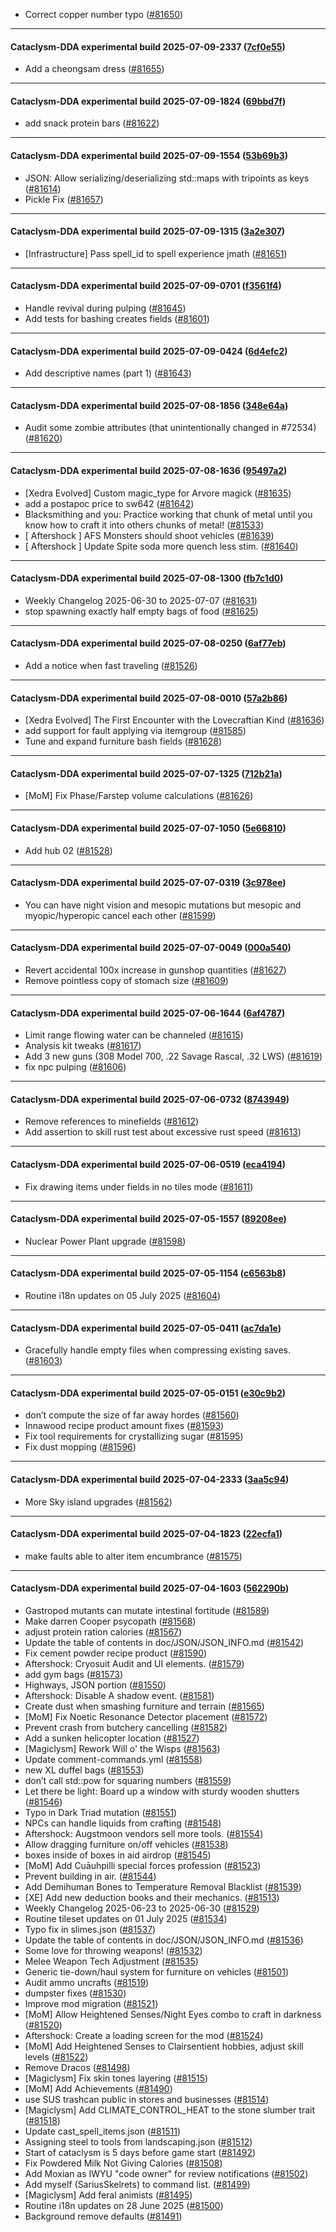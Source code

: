 * Correct copper number typo ([#81650](https://github.com/CleverRaven/Cataclysm-DDA/pull/81650))

---

#### Cataclysm-DDA experimental build 2025-07-09-2337 ([7cf0e55](https://github.com/CleverRaven/Cataclysm-DDA/releases/tag/cdda-experimental-2025-07-09-2337))

* Add a cheongsam dress ([#81655](https://github.com/CleverRaven/Cataclysm-DDA/pull/81655))

---

#### Cataclysm-DDA experimental build 2025-07-09-1824 ([69bbd7f](https://github.com/CleverRaven/Cataclysm-DDA/releases/tag/cdda-experimental-2025-07-09-1824))

* add snack protein bars ([#81622](https://github.com/CleverRaven/Cataclysm-DDA/pull/81622))

---

#### Cataclysm-DDA experimental build 2025-07-09-1554 ([53b69b3](https://github.com/CleverRaven/Cataclysm-DDA/releases/tag/cdda-experimental-2025-07-09-1554))

* JSON: Allow serializing/deserializing std::maps with tripoints as keys ([#81614](https://github.com/CleverRaven/Cataclysm-DDA/pull/81614))
* Pickle Fix ([#81657](https://github.com/CleverRaven/Cataclysm-DDA/pull/81657))

---

#### Cataclysm-DDA experimental build 2025-07-09-1315 ([3a2e307](https://github.com/CleverRaven/Cataclysm-DDA/releases/tag/cdda-experimental-2025-07-09-1315))

* [Infrastructure] Pass spell_id to spell experience jmath ([#81651](https://github.com/CleverRaven/Cataclysm-DDA/pull/81651))

---

#### Cataclysm-DDA experimental build 2025-07-09-0701 ([f3561f4](https://github.com/CleverRaven/Cataclysm-DDA/releases/tag/cdda-experimental-2025-07-09-0701))

* Handle revival during pulping ([#81645](https://github.com/CleverRaven/Cataclysm-DDA/pull/81645))
* Add tests for bashing creates fields ([#81601](https://github.com/CleverRaven/Cataclysm-DDA/pull/81601))

---

#### Cataclysm-DDA experimental build 2025-07-09-0424 ([6d4efc2](https://github.com/CleverRaven/Cataclysm-DDA/releases/tag/cdda-experimental-2025-07-09-0424))

* Add descriptive names (part 1) ([#81643](https://github.com/CleverRaven/Cataclysm-DDA/pull/81643))

---

#### Cataclysm-DDA experimental build 2025-07-08-1856 ([348e64a](https://github.com/CleverRaven/Cataclysm-DDA/releases/tag/cdda-experimental-2025-07-08-1856))

* Audit some zombie attributes (that unintentionally changed in #72534) ([#81620](https://github.com/CleverRaven/Cataclysm-DDA/pull/81620))

---

#### Cataclysm-DDA experimental build 2025-07-08-1636 ([95497a2](https://github.com/CleverRaven/Cataclysm-DDA/releases/tag/cdda-experimental-2025-07-08-1636))

* [Xedra Evolved] Custom magic_type for Arvore magick ([#81635](https://github.com/CleverRaven/Cataclysm-DDA/pull/81635))
* add a postapoc price to sw642 ([#81642](https://github.com/CleverRaven/Cataclysm-DDA/pull/81642))
* Blacksmithing and you: Practice working that chunk of metal until you know how to craft it into others chunks of metal! ([#81533](https://github.com/CleverRaven/Cataclysm-DDA/pull/81533))
* [ Aftershock ] AFS Monsters should shoot vehicles ([#81639](https://github.com/CleverRaven/Cataclysm-DDA/pull/81639))
* [ Aftershock ] Update Spite soda more quench less stim. ([#81640](https://github.com/CleverRaven/Cataclysm-DDA/pull/81640))

---

#### Cataclysm-DDA experimental build 2025-07-08-1300 ([fb7c1d0](https://github.com/CleverRaven/Cataclysm-DDA/releases/tag/cdda-experimental-2025-07-08-1300))

* Weekly Changelog 2025-06-30 to 2025-07-07 ([#81631](https://github.com/CleverRaven/Cataclysm-DDA/pull/81631))
* stop spawning exactly half empty bags of food ([#81625](https://github.com/CleverRaven/Cataclysm-DDA/pull/81625))

---

#### Cataclysm-DDA experimental build 2025-07-08-0250 ([6af77eb](https://github.com/CleverRaven/Cataclysm-DDA/releases/tag/cdda-experimental-2025-07-08-0250))

* Add a notice when fast traveling ([#81526](https://github.com/CleverRaven/Cataclysm-DDA/pull/81526))

---

#### Cataclysm-DDA experimental build 2025-07-08-0010 ([57a2b86](https://github.com/CleverRaven/Cataclysm-DDA/releases/tag/cdda-experimental-2025-07-08-0010))

* [Xedra Evolved] The First Encounter with the Lovecraftian Kind ([#81636](https://github.com/CleverRaven/Cataclysm-DDA/pull/81636))
* add support for fault applying via itemgroup ([#81585](https://github.com/CleverRaven/Cataclysm-DDA/pull/81585))
* Tune and expand furniture bash fields ([#81628](https://github.com/CleverRaven/Cataclysm-DDA/pull/81628))

---

#### Cataclysm-DDA experimental build 2025-07-07-1325 ([712b21a](https://github.com/CleverRaven/Cataclysm-DDA/releases/tag/cdda-experimental-2025-07-07-1325))

* [MoM] Fix Phase/Farstep volume calculations ([#81626](https://github.com/CleverRaven/Cataclysm-DDA/pull/81626))

---

#### Cataclysm-DDA experimental build 2025-07-07-1050 ([5e66810](https://github.com/CleverRaven/Cataclysm-DDA/releases/tag/cdda-experimental-2025-07-07-1050))

* Add hub 02 ([#81528](https://github.com/CleverRaven/Cataclysm-DDA/pull/81528))

---

#### Cataclysm-DDA experimental build 2025-07-07-0319 ([3c978ee](https://github.com/CleverRaven/Cataclysm-DDA/releases/tag/cdda-experimental-2025-07-07-0319))

* You can have night vision and mesopic mutations but mesopic and myopic/hyperopic cancel each other ([#81599](https://github.com/CleverRaven/Cataclysm-DDA/pull/81599))

---

#### Cataclysm-DDA experimental build 2025-07-07-0049 ([000a540](https://github.com/CleverRaven/Cataclysm-DDA/releases/tag/cdda-experimental-2025-07-07-0049))

* Revert accidental 100x increase in gunshop quantities ([#81627](https://github.com/CleverRaven/Cataclysm-DDA/pull/81627))
* Remove pointless copy of stomach size ([#81609](https://github.com/CleverRaven/Cataclysm-DDA/pull/81609))

---

#### Cataclysm-DDA experimental build 2025-07-06-1644 ([6af4787](https://github.com/CleverRaven/Cataclysm-DDA/releases/tag/cdda-experimental-2025-07-06-1644))

* Limit range flowing water can be channeled ([#81615](https://github.com/CleverRaven/Cataclysm-DDA/pull/81615))
* Analysis kit tweaks ([#81617](https://github.com/CleverRaven/Cataclysm-DDA/pull/81617))
* Add 3 new guns (308 Model 700, .22 Savage Rascal, .32 LWS) ([#81619](https://github.com/CleverRaven/Cataclysm-DDA/pull/81619))
* fix npc pulping ([#81606](https://github.com/CleverRaven/Cataclysm-DDA/pull/81606))

---

#### Cataclysm-DDA experimental build 2025-07-06-0732 ([8743949](https://github.com/CleverRaven/Cataclysm-DDA/releases/tag/cdda-experimental-2025-07-06-0732))

* Remove references to minefields ([#81612](https://github.com/CleverRaven/Cataclysm-DDA/pull/81612))
* Add assertion to skill rust test about excessive rust speed ([#81613](https://github.com/CleverRaven/Cataclysm-DDA/pull/81613))

---

#### Cataclysm-DDA experimental build 2025-07-06-0519 ([eca4194](https://github.com/CleverRaven/Cataclysm-DDA/releases/tag/cdda-experimental-2025-07-06-0519))

* Fix drawing items under fields in no tiles mode ([#81611](https://github.com/CleverRaven/Cataclysm-DDA/pull/81611))

---

#### Cataclysm-DDA experimental build 2025-07-05-1557 ([89208ee](https://github.com/CleverRaven/Cataclysm-DDA/releases/tag/cdda-experimental-2025-07-05-1557))

* Nuclear Power Plant upgrade ([#81598](https://github.com/CleverRaven/Cataclysm-DDA/pull/81598))

---

#### Cataclysm-DDA experimental build 2025-07-05-1154 ([c6563b8](https://github.com/CleverRaven/Cataclysm-DDA/releases/tag/cdda-experimental-2025-07-05-1154))

* Routine i18n updates on 05 July 2025 ([#81604](https://github.com/CleverRaven/Cataclysm-DDA/pull/81604))

---

#### Cataclysm-DDA experimental build 2025-07-05-0411 ([ac7da1e](https://github.com/CleverRaven/Cataclysm-DDA/releases/tag/cdda-experimental-2025-07-05-0411))

* Gracefully handle empty files when compressing existing saves. ([#81603](https://github.com/CleverRaven/Cataclysm-DDA/pull/81603))

---

#### Cataclysm-DDA experimental build 2025-07-05-0151 ([e30c9b2](https://github.com/CleverRaven/Cataclysm-DDA/releases/tag/cdda-experimental-2025-07-05-0151))

* don’t compute the size of far away hordes ([#81560](https://github.com/CleverRaven/Cataclysm-DDA/pull/81560))
* Innawood recipe product amount fixes ([#81593](https://github.com/CleverRaven/Cataclysm-DDA/pull/81593))
* Fix tool requirements for crystallizing sugar ([#81595](https://github.com/CleverRaven/Cataclysm-DDA/pull/81595))
* Fix dust mopping ([#81596](https://github.com/CleverRaven/Cataclysm-DDA/pull/81596))

---

#### Cataclysm-DDA experimental build 2025-07-04-2333 ([3aa5c94](https://github.com/CleverRaven/Cataclysm-DDA/releases/tag/cdda-experimental-2025-07-04-2333))

* More Sky island upgrades ([#81562](https://github.com/CleverRaven/Cataclysm-DDA/pull/81562))

---

#### Cataclysm-DDA experimental build 2025-07-04-1823 ([22ecfa1](https://github.com/CleverRaven/Cataclysm-DDA/releases/tag/cdda-experimental-2025-07-04-1823))

* make faults able to alter item encumbrance ([#81575](https://github.com/CleverRaven/Cataclysm-DDA/pull/81575))

---

#### Cataclysm-DDA experimental build 2025-07-04-1603 ([562290b](https://github.com/CleverRaven/Cataclysm-DDA/releases/tag/cdda-experimental-2025-07-04-1603))

* Gastropod mutants can mutate intestinal fortitude ([#81589](https://github.com/CleverRaven/Cataclysm-DDA/pull/81589))
* Make darren Cooper psycopath ([#81568](https://github.com/CleverRaven/Cataclysm-DDA/pull/81568))
* adjust protein ration calories ([#81567](https://github.com/CleverRaven/Cataclysm-DDA/pull/81567))
* Update the table of contents in doc/JSON/JSON_INFO.md ([#81542](https://github.com/CleverRaven/Cataclysm-DDA/pull/81542))
* Fix cement powder recipe product ([#81590](https://github.com/CleverRaven/Cataclysm-DDA/pull/81590))
* Aftershock: Cryosuit Audit and UI elements. ([#81579](https://github.com/CleverRaven/Cataclysm-DDA/pull/81579))
* add gym bags ([#81573](https://github.com/CleverRaven/Cataclysm-DDA/pull/81573))
* Highways, JSON portion ([#81550](https://github.com/CleverRaven/Cataclysm-DDA/pull/81550))
* Aftershock: Disable A shadow event. ([#81581](https://github.com/CleverRaven/Cataclysm-DDA/pull/81581))
* Create dust when smashing furniture and terrain ([#81565](https://github.com/CleverRaven/Cataclysm-DDA/pull/81565))
* [MoM] Fix Noetic Resonance Detector placement ([#81572](https://github.com/CleverRaven/Cataclysm-DDA/pull/81572))
* Prevent crash from butchery cancelling ([#81582](https://github.com/CleverRaven/Cataclysm-DDA/pull/81582))
* Add a sunken helicopter location ([#81527](https://github.com/CleverRaven/Cataclysm-DDA/pull/81527))
* [Magiclysm] Rework Will o' the Wisps ([#81563](https://github.com/CleverRaven/Cataclysm-DDA/pull/81563))
* Update comment-commands.yml ([#81558](https://github.com/CleverRaven/Cataclysm-DDA/pull/81558))
* new XL duffel bags ([#81553](https://github.com/CleverRaven/Cataclysm-DDA/pull/81553))
* don’t call std::pow for squaring numbers ([#81559](https://github.com/CleverRaven/Cataclysm-DDA/pull/81559))
* Let there be light: Board up a window with sturdy wooden shutters ([#81546](https://github.com/CleverRaven/Cataclysm-DDA/pull/81546))
* Typo in Dark Triad mutation ([#81551](https://github.com/CleverRaven/Cataclysm-DDA/pull/81551))
* NPCs can handle liquids from crafting ([#81548](https://github.com/CleverRaven/Cataclysm-DDA/pull/81548))
* Aftershock: Augstmoon vendors sell more tools. ([#81554](https://github.com/CleverRaven/Cataclysm-DDA/pull/81554))
* Allow dragging furniture on/off vehicles ([#81538](https://github.com/CleverRaven/Cataclysm-DDA/pull/81538))
* boxes inside of boxes in aid airdrop ([#81545](https://github.com/CleverRaven/Cataclysm-DDA/pull/81545))
* [MoM] Add Cuāuhpilli special forces profession ([#81523](https://github.com/CleverRaven/Cataclysm-DDA/pull/81523))
* Prevent building in air. ([#81544](https://github.com/CleverRaven/Cataclysm-DDA/pull/81544))
* Add Demihuman Bones to Temperature Removal Blacklist ([#81539](https://github.com/CleverRaven/Cataclysm-DDA/pull/81539))
* [XE] Add new deduction books and their mechanics. ([#81513](https://github.com/CleverRaven/Cataclysm-DDA/pull/81513))
* Weekly Changelog 2025-06-23 to 2025-06-30 ([#81529](https://github.com/CleverRaven/Cataclysm-DDA/pull/81529))
* Routine tileset updates on 01 July 2025 ([#81534](https://github.com/CleverRaven/Cataclysm-DDA/pull/81534))
* Typo fix in slimes.json ([#81537](https://github.com/CleverRaven/Cataclysm-DDA/pull/81537))
* Update the table of contents in doc/JSON/JSON_INFO.md ([#81536](https://github.com/CleverRaven/Cataclysm-DDA/pull/81536))
* Some love for throwing weapons! ([#81532](https://github.com/CleverRaven/Cataclysm-DDA/pull/81532))
* Melee Weapon Tech Adjustment ([#81535](https://github.com/CleverRaven/Cataclysm-DDA/pull/81535))
* Generic tie-down/haul system for furniture on vehicles ([#81501](https://github.com/CleverRaven/Cataclysm-DDA/pull/81501))
* Audit ammo uncrafts ([#81519](https://github.com/CleverRaven/Cataclysm-DDA/pull/81519))
* dumpster fixes ([#81530](https://github.com/CleverRaven/Cataclysm-DDA/pull/81530))
* Improve mod migration ([#81521](https://github.com/CleverRaven/Cataclysm-DDA/pull/81521))
* [MoM] Allow Heightened Senses/Night Eyes combo to craft in darkness ([#81520](https://github.com/CleverRaven/Cataclysm-DDA/pull/81520))
* Aftershock: Create a loading screen for the mod ([#81524](https://github.com/CleverRaven/Cataclysm-DDA/pull/81524))
* [MoM] Add Heightened Senses to Clairsentient hobbies, adjust skill levels ([#81522](https://github.com/CleverRaven/Cataclysm-DDA/pull/81522))
* Remove Dracos ([#81498](https://github.com/CleverRaven/Cataclysm-DDA/pull/81498))
* [Magiclysm] Fix skin tones layering ([#81515](https://github.com/CleverRaven/Cataclysm-DDA/pull/81515))
* [MoM] Add Achievements ([#81490](https://github.com/CleverRaven/Cataclysm-DDA/pull/81490))
* use SUS trashcan public in stores and businesses ([#81514](https://github.com/CleverRaven/Cataclysm-DDA/pull/81514))
* [Magiclysm] Add CLIMATE_CONTROL_HEAT to the stone slumber trait ([#81518](https://github.com/CleverRaven/Cataclysm-DDA/pull/81518))
* Update cast_spell_items.json ([#81511](https://github.com/CleverRaven/Cataclysm-DDA/pull/81511))
* Assigning steel to tools from landscaping.json ([#81512](https://github.com/CleverRaven/Cataclysm-DDA/pull/81512))
* Start of cataclysm is 5 days before game start ([#81492](https://github.com/CleverRaven/Cataclysm-DDA/pull/81492))
* Fix Powdered Milk Not Giving Calories ([#81508](https://github.com/CleverRaven/Cataclysm-DDA/pull/81508))
* Add Moxian as IWYU "code owner" for review notifications ([#81502](https://github.com/CleverRaven/Cataclysm-DDA/pull/81502))
* Add myself (SariusSkelrets) to command list. ([#81499](https://github.com/CleverRaven/Cataclysm-DDA/pull/81499))
* [Magiclysm] Add feral animists ([#81495](https://github.com/CleverRaven/Cataclysm-DDA/pull/81495))
* Routine i18n updates on 28 June 2025 ([#81500](https://github.com/CleverRaven/Cataclysm-DDA/pull/81500))
* Background remove defaults ([#81491](https://github.com/CleverRaven/Cataclysm-DDA/pull/81491))
